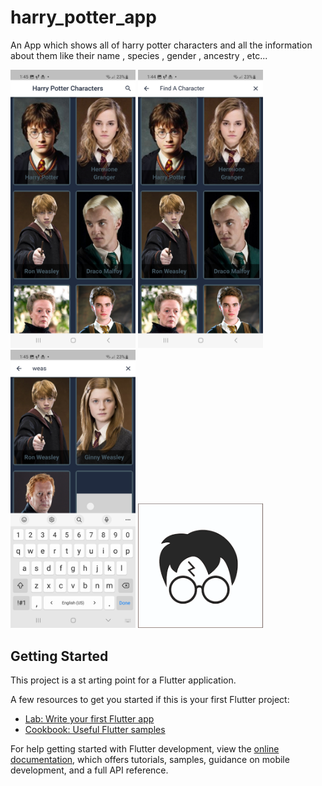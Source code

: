 # harry_potter_app

An App which shows all of harry potter characters and all the information about them like their name , species ,
gender , ancestry , etc...

<img src = "assets/images/Screenshot_20230224_014507.jpg" width="200">  
<img src = "assets/images/Screenshot_20230224_014459.jpg" width="200"> 
<img src = "assets/images/Screenshot_20230224_014519.jpg" width="200"> 
<img src = "assets/images/app_logo.png" width="200"> 

## Getting Started

This project is a st    arting point for a Flutter application.

A few resources to get you started if this is your first Flutter project:

- [Lab: Write your first Flutter app](https://docs.flutter.dev/get-started/codelab)
- [Cookbook: Useful Flutter samples](https://docs.flutter.dev/cookbook)

For help getting started with Flutter development, view the
[online documentation](https://docs.flutter.dev/), which offers tutorials,
samples, guidance on mobile development, and a full API reference.
